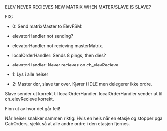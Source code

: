 ELEV NEVER RECIEVES NEW MATRIX WHEN MATER/SLAVE IS SLAVE?



FIX:
 - 0: Send matrixMaster to ElevFSM:
  - elevatorHandler not sending?
  - elevatorHandler not recieving masterMatrix.
  - localOrderHandler: Sends 8 pings, then dies?
  - elevatorHandler: Never recieves on ch_elevRecieve

 - 1: Lys i alle heiser
	


 - 2: Master dør, slave tar over. Kjører i IDLE men delegerer ikke ordre. 




Slave sender ut korrekt til localOrderHandler.
localOrderHandler sender ut til ch_elevRecieve korrekt.

Finn ut av hvor det går feil!



Når heiser snakker sammen riktig:
Hvis en heis når en etasje og stopper pga CabOrders,
sjekk så at alle andre ordre i den etasjen fjernes.
